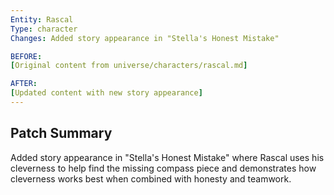 ```yaml
---
Entity: Rascal
Type: character
Changes: Added story appearance in "Stella's Honest Mistake"

BEFORE:
[Original content from universe/characters/rascal.md]

AFTER:
[Updated content with new story appearance]
---
```


## Patch Summary
Added story appearance in "Stella's Honest Mistake" where Rascal uses his cleverness to help find the missing compass piece and demonstrates how cleverness works best when combined with honesty and teamwork.
